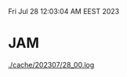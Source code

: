 Fri Jul 28 12:03:04 AM EEST 2023
# JAM
<a href='./cache/202307/28_00.log'>./cache/202307/28_00.log</a>
